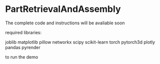 # PartRetrievalAndAssembly

The complete code and instructions will be avaliable soon 

required libraries:

joblib
matplotlib
pillow
networkx
scipy
scikit-learn
torch
pytorch3d
plotly
pandas
pyrender


to run the demo
